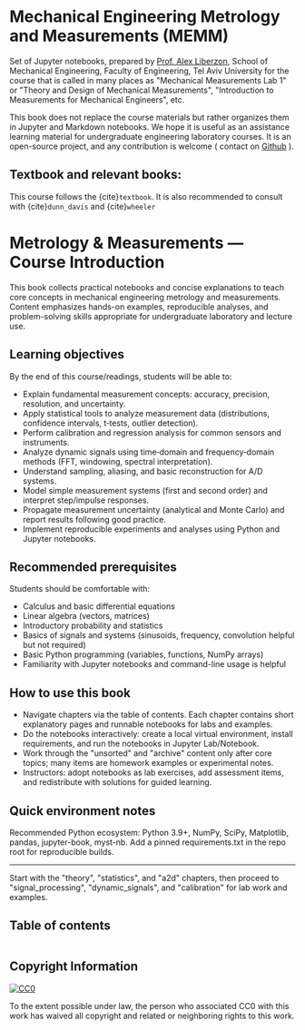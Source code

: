 # Mechanical Engineering Metrology and Measurements (MEMM)

Set of Jupyter notebooks, prepared by [Prof. Alex Liberzon](https://turbulencelab.sites.tau.ac.il), School of Mechanical Engineering, Faculty of Engineering, Tel Aviv University for the course that is called in many places as "Mechanical Measurements Lab 1" or "Theory and Design of Mechanical Measurements", "Introduction to Measurements for Mechanical Engineers", etc. 

<!-- This is a small sample book to give you a feel for how book content is
structured.
It shows off a few of the major file types and some sample content.
It does not discuss any particular topic in depth—for more information, check out [the Jupyter Book documentation](https://jupyterbook.org).
 -->
 
This book does not replace the course materials but rather organizes them in Jupyter and Markdown notebooks. We hope it is useful as an assistance learning material for undergraduate engineering laboratory courses. It is an open-source project, and any contribution is welcome ( contact on [Github](https://github.com/alexlib) ).


## Textbook and relevant books: 
This course follows the {cite}`textbook`. It is also recommended to consult with {cite}`dunn_davis` and {cite}`wheeler`


# Metrology & Measurements — Course Introduction

This book collects practical notebooks and concise explanations to teach core concepts in mechanical engineering metrology and measurements. Content emphasizes hands-on examples, reproducible analyses, and problem-solving skills appropriate for undergraduate laboratory and lecture use.

## Learning objectives
By the end of this course/readings, students will be able to:
- Explain fundamental measurement concepts: accuracy, precision, resolution, and uncertainty.
- Apply statistical tools to analyze measurement data (distributions, confidence intervals, t‑tests, outlier detection).
- Perform calibration and regression analysis for common sensors and instruments.
- Analyze dynamic signals using time‑domain and frequency‑domain methods (FFT, windowing, spectral interpretation).
- Understand sampling, aliasing, and basic reconstruction for A/D systems.
- Model simple measurement systems (first and second order) and interpret step/impulse responses.
- Propagate measurement uncertainty (analytical and Monte Carlo) and report results following good practice.
- Implement reproducible experiments and analyses using Python and Jupyter notebooks.

## Recommended prerequisites
Students should be comfortable with:
- Calculus and basic differential equations
- Linear algebra (vectors, matrices)
- Introductory probability and statistics
- Basics of signals and systems (sinusoids, frequency, convolution helpful but not required)
- Basic Python programming (variables, functions, NumPy arrays)
- Familiarity with Jupyter notebooks and command-line usage is helpful

## How to use this book
- Navigate chapters via the table of contents. Each chapter contains short explanatory pages and runnable notebooks for labs and examples.
- Do the notebooks interactively: create a local virtual environment, install requirements, and run the notebooks in Jupyter Lab/Notebook.
- Work through the "unsorted" and "archive" content only after core topics; many items are homework examples or experimental notes.
- Instructors: adopt notebooks as lab exercises, add assessment items, and redistribute with solutions for guided learning.

## Quick environment notes
Recommended Python ecosystem: Python 3.9+, NumPy, SciPy, Matplotlib, pandas, jupyter-book, myst-nb. Add a pinned requirements.txt in the repo root for reproducible builds.

---
Start with the "theory", "statistics", and "a2d" chapters, then proceed to "signal_processing", "dynamic_signals", and "calibration" for lab work and examples.


## Table of contents
```{tableofcontents}
```

## Copyright Information

<a rel="license" href="http://creativecommons.org/publicdomain/zero/1.0/">
<img src="http://i.creativecommons.org/p/zero/1.0/88x31.png" style="border-style: none;" alt="CC0" /> </a>

To the extent possible under law, <span rel="dct:publisher" resource="[_:publisher]">the person who associated CC0</span> with this work has waived all copyright and related or neighboring rights to this work.

<!-- 
## References
```{bibliography}
``` -->
